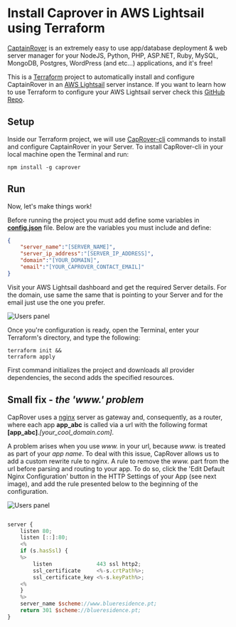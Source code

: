 # Install Caprover in AWS Lightsail using Terraform

[CaptainRover](https://caprover.com/) is an extremely easy to use app/database deployment & web server manager for your NodeJS, Python, PHP, ASP.NET, Ruby, MySQL, MongoDB, Postgres, WordPress (and etc...) applications, and it's free!

This is a [Terraform](https://registry.terraform.io) project to automatically install and configure CaptainRover in an [AWS Lightsail](https://aws.amazon.com/lightsail/) server instance. If you want to learn how to use Terraform to configure your AWS Lightsail server check this [GitHub Repo](https://github.com/lcnstudenthousingporto/infrastructure_terraform).

## Setup

Inside our Terraform project, we will use [CapRover-cli](https://github.com/caprover/caprover-cli) commands to install and configure CaptainRover in your Server. To install CapRover-cli in your local machine open the Terminal and run:

```shell
npm install -g caprover
```

## Run

Now, let's make things work!

Before running the project you must add define some variables in [**config.json**](config.json) file. Below are the variables you must include and define:

```json
{
    "server_name":"[SERVER_NAME]",
    "server_ip_address":"[SERVER_IP_ADDRESS]",
    "domain":"[YOUR_DOMAIN]",
    "email":"[YOUR_CAPROVER_CONTACT_EMAIL]"
}
```

Visit your AWS Lightsail dashboard and get the required Server details. For the domain, use same the same that is pointing to your Server and for the email just use the one you prefer.

![Users panel](Images/LighstailServer.jpg)

Once you're configuration is ready, open the Terminal, enter your Terraform's directory, and type the following:

```shell
terraform init && 
terraform apply
```

First command initializes the project and downloads all provider dependencies, the second adds the specified resources.

## Small fix - *the 'www.' problem*

CapRover uses a [nginx](https://www.nginx.com/) server as gateway and, consequently, as a router, where each app **app_abc** is called via a url with the following format **[app_abc]**.*[your_cool_domain.com]*.

A problem arises when you use *www.* in your url, because *www.* is treated as part of your *app name*. To deal with this issue, CapRover allows us to add a custom rewrite rule to nginx. A rule to remove the *www.* part from the url before parsing and routing to your app. To do so, click the 'Edit Default Nginx Configuration' button in the HTTP Settings of your App (see next image), and add the rule presented below to the beginning of the configuration.

![Users panel](Images/EditNginx.jpg)

```javascript

server {
    listen 80;
    listen [::]:80;
    <%
    if (s.hasSsl) {
    %>
        listen              443 ssl http2;
        ssl_certificate     <%-s.crtPath%>;
        ssl_certificate_key <%-s.keyPath%>;
    <%
    }
    %>
    server_name $scheme://www.blueresidence.pt;
    return 301 $scheme://blueresidence.pt;
}

```
